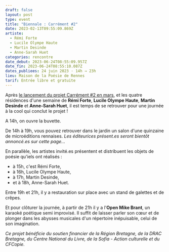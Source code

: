 ```yaml
---
draft: false
layout: post
type: event
title: "Biennale : Carrément #2"
date: 2023-02-13T09:55:09.869Z
artiste:
  - Rémi Forte
  - Lucile Olympe Haute
  - Martin Desinde
  - Anne-Sarah Huet
categories: rencontre
date_debut: 2023-06-24T08:55:09.957Z
date_fin: 2023-06-24T08:55:10.087Z
dates_publiees: 24 juin 2023 · 14h → 23h
lieu: Maison de la Poésie de Rennes
tarif: Entrée libre et gratuite
---
```

Après [le lancement du projet Carrément #2 en mars](https://maiporennes.fr/residence/2022/11/15/carr-ment-2.html), et les quatre résidences d'une semaine de **Rémi Forte**, **Lucile Olympe Haute**, **Martin Desinde** et **Anne-Sarah Huet**, il est temps de se retrouver pour une journée à la cool qui conclut le projet !

A 14h, on ouvre la buvette.

De 14h à 19h, vous pouvez retrouver dans le jardin un salon d'une quinzaine de microéditions rennaises. *Les éditeurices présent.es seront bientôt annoncé.es sur cette page...*

En parallèle, les artistes invité.es présentent et distribuent les objets de poésie qu'iels ont réalisés :

* à 15h, c'est Rémi Forte,
* à 16h, Lucile Olympe Haute,
* à 17h, Martin Desinde,
* et à 18h, Anne-Sarah Huet.

Entre 19h et 21h, il y a restauration sur place avec un stand de galettes et de crêpes. 

Et pour clôturer la journée, à partir de 21h il y a l'**Open Mike Brant**, un karaoké poétique semi improvisé. Il suffit de laisser parler son cœur et de plonger dans les abysses musicales d'un répertoire inépuisable, celui de son imagination.

*Ce projet bénéficie du soutien financier de la Région Bretagne, de la DRAC Bretagne, du Centre National du Livre, de la Sofia - Action culturelle et du CFCopie.*